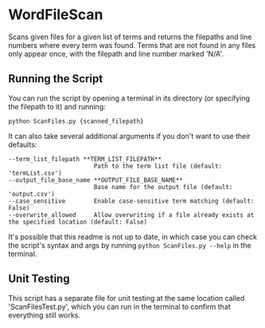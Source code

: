 # WordFileScan
Scans given files for a given list of terms and returns the filepaths and line numbers where every term was found. Terms that are not found in any files only appear once, with the filepath and line number marked 'N/A'.

## Running the Script
You can run the script by opening a terminal in its directory (or specifying the filepath to it) and running:
```
python ScanFiles.py {scanned_filepath}
```

It can also take several additional arguments if you don't want to use their defaults:
```
--term_list_filepath **TERM_LIST_FILEPATH**
                        Path to the term list file (default: 'termList.csv')
--output_file_base_name **OUTPUT_FILE_BASE_NAME**
                        Base name for the output file (default: 'output.csv')
--case_sensitive        Enable case-sensitive term matching (default: False)
--overwrite_allowed     Allow overwriting if a file already exists at the specified location (default: False)
```

It's possible that this readme is not up to date, in which case you can check the script's syntax and args by running
```python ScanFiles.py --help```
in the terminal.
## Unit Testing
This script has a separate file for unit testing at the same location called 'ScanFilesTest.py', which you can run in the terminal to confirm that everything still works.